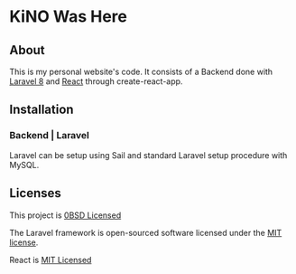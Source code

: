 # KiNO Was Here

## About

This is my personal website's code. It consists of a Backend done with [Laravel 8](https://laravel.com/docs/8.x) and [React](https://reactjs.org/) through create-react-app.

## Installation

### Backend | Laravel

Laravel can be setup using Sail and standard Laravel setup procedure with MySQL.

## Licenses

This project is [0BSD Licensed](https://github.com/kinowashere/kwh/blob/main/LICENSE.txt)

The Laravel framework is open-sourced software licensed under the [MIT license](https://opensource.org/licenses/MIT).

React is [MIT Licensed](https://github.com/facebook/react/blob/main/LICENSE)
